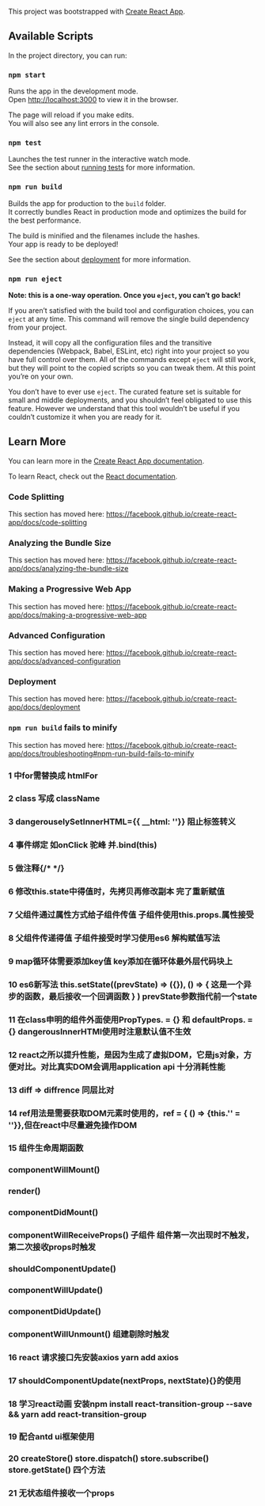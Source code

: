 This project was bootstrapped with [Create React App](https://github.com/facebook/create-react-app).

## Available Scripts

In the project directory, you can run:

### `npm start`

Runs the app in the development mode.<br>
Open [http://localhost:3000](http://localhost:3000) to view it in the browser.

The page will reload if you make edits.<br>
You will also see any lint errors in the console.

### `npm test`

Launches the test runner in the interactive watch mode.<br>
See the section about [running tests](https://facebook.github.io/create-react-app/docs/running-tests) for more information.

### `npm run build`

Builds the app for production to the `build` folder.<br>
It correctly bundles React in production mode and optimizes the build for the best performance.

The build is minified and the filenames include the hashes.<br>
Your app is ready to be deployed!

See the section about [deployment](https://facebook.github.io/create-react-app/docs/deployment) for more information.

### `npm run eject`

**Note: this is a one-way operation. Once you `eject`, you can’t go back!**

If you aren’t satisfied with the build tool and configuration choices, you can `eject` at any time. This command will remove the single build dependency from your project.

Instead, it will copy all the configuration files and the transitive dependencies (Webpack, Babel, ESLint, etc) right into your project so you have full control over them. All of the commands except `eject` will still work, but they will point to the copied scripts so you can tweak them. At this point you’re on your own.

You don’t have to ever use `eject`. The curated feature set is suitable for small and middle deployments, and you shouldn’t feel obligated to use this feature. However we understand that this tool wouldn’t be useful if you couldn’t customize it when you are ready for it.

## Learn More

You can learn more in the [Create React App documentation](https://facebook.github.io/create-react-app/docs/getting-started).

To learn React, check out the [React documentation](https://reactjs.org/).

### Code Splitting

This section has moved here: https://facebook.github.io/create-react-app/docs/code-splitting

### Analyzing the Bundle Size

This section has moved here: https://facebook.github.io/create-react-app/docs/analyzing-the-bundle-size

### Making a Progressive Web App

This section has moved here: https://facebook.github.io/create-react-app/docs/making-a-progressive-web-app

### Advanced Configuration

This section has moved here: https://facebook.github.io/create-react-app/docs/advanced-configuration

### Deployment

This section has moved here: https://facebook.github.io/create-react-app/docs/deployment

### `npm run build` fails to minify

This section has moved here: https://facebook.github.io/create-react-app/docs/troubleshooting#npm-run-build-fails-to-minify



### 1 <label> 中for需替换成 htmlFor

### 2 class 写成 className

### 3 dangerouselySetInnerHTML={{ __html: ''}} 阻止标签转义

### 4 事件绑定 如onClick 驼峰 并.bind(this)

### 5 做注释{/* */}

### 6 修改this.state中得值时，先拷贝再修改副本 完了重新赋值

### 7 父组件通过属性方式给子组件传值 子组件使用this.props.属性接受

### 8 父组件传递得值 子组件接受时学习使用es6 解构赋值写法

### 9 map循环体需要添加key值 key添加在循环体最外层代码块上

### 10 es6新写法 this.setState((prevState) => ({}), () => { 这是一个异步的函数，最后接收一个回调函数 } ) prevState参数指代前一个state

### 11 在class申明的组件外面使用PropTypes. = {} 和 defaultProps. = {} dangerousInnerHTMl使用时注意默认值不生效

### 12 react之所以提升性能，是因为生成了虚拟DOM，它是js对象，方便对比。对比真实DOM会调用application api 十分消耗性能

### 13 diff => diffrence  同层比对

### 14 ref用法是需要获取DOM元素时使用的，ref = { () => {this.'' = ''}},但在react中尽量避免操作DOM

### 15 组件生命周期函数 
###    componentWillMount()
###    render()  
###    componentDidMount() 
###    componentWillReceiveProps()  子组件 组件第一次出现时不触发，第二次接收props时触发
###    shouldComponentUpdate() 
###    componentWillUpdate() 
###    componentDidUpdate() 
###    componentWillUnmount()       组建剔除时触发

### 16 react 请求接口先安装axios yarn add axios

### 17 shouldComponentUpdate(nextProps, nextState){}的使用

### 18 学习react动画 安装npm install react-transition-group --save && yarn add react-transition-group

### 19 配合antd ui框架使用

### 20 createStore() store.dispatch() store.subscribe() store.getState() 四个方法

### 21 无状态组件接收一个props